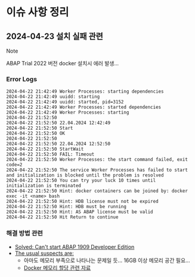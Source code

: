 # 이슈 사항 정리

## 2024-04-23 설치 실패 관련

> [!note]
>
> ABAP Trial 2022 버전 docker 설치시 에러 발생...

### Error Logs

```shell
2024-04-22 21:42:49 Worker Processes: starting dependencies
2024-04-22 21:42:49 uuidd: starting
2024-04-22 21:42:49 uuidd: started, pid=3152
2024-04-22 21:42:49 Worker Processes: started dependencies
2024-04-22 21:42:49 Worker Processes: starting
2024-04-22 21:52:50 
2024-04-22 21:52:50 22.04.2024 12:42:49
2024-04-22 21:52:50 Start
2024-04-22 21:52:50 OK
2024-04-22 21:52:50 
2024-04-22 21:52:50 22.04.2024 12:52:50
2024-04-22 21:52:50 StartWait
2024-04-22 21:52:50 FAIL: Timeout
2024-04-22 21:52:50 Worker Processes: the start command failed, exit code=2
2024-04-22 21:52:50 The service Worker Processes has failed to start and initialization is blocked until the problem is resolved
2024-04-22 21:52:50 You can try your luck 10 times until initialization is terminated
2024-04-22 21:52:50 Hint: docker containers can be joined by: docker exec -it <name> bash
2024-04-22 21:52:50 Hint: HDB license must not be expired
2024-04-22 21:52:50 Hint: HDB must be running
2024-04-22 21:52:50 Hint: AS ABAP license must be valid
2024-04-22 21:52:50 Hit Return to continue
```

### 해결 방법 관련

- [Solved: Can't start ABAP 1909 Developer Edition](https://community.sap.com/t5/application-development-discussions/can-t-start-abap-1909-developer-edition/m-p/12365980)
- [The usual suspects are:](https://community.sap.com/t5/application-development-discussions/error-quot-fail-process-disp-work-dispatcher-not-running-quot-when-running/m-p/13643167/highlight/true)
  - 아마도 메모리 부족으로 나타나는 문제일 듯... 16GB 이상 메모리 공간 필요...
  - [Docker 메모리 할당 관련 자료](https://cumulus.tistory.com/35)
  

